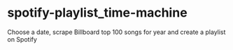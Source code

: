 # spotify-playlist_time-machine
Choose a date, scrape Billboard top 100 songs for year and create a playlist on Spotify
